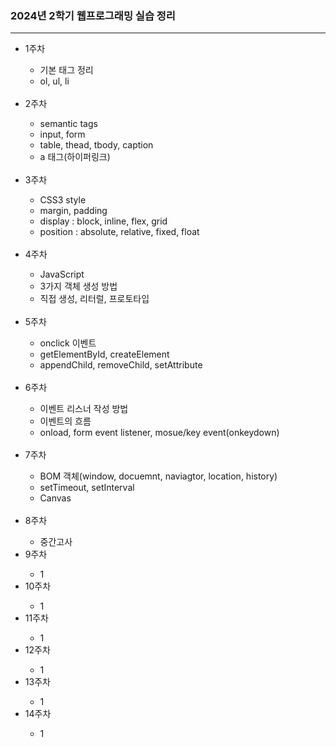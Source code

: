 <h3>2024년 2학기 웹프로그래밍 실습 정리</h3>
<hr>
<ul>
  <li>1주차</li>
  <ul>
    <li>기본 태그 정리</li>
    <li>ol, ul, li</li>
  </ul>
  <br>
  <li>2주차</li>
  <ul>
    <li>semantic tags</li>
    <li>input, form</li>
    <li>table, thead, tbody, caption</li>
    <li>a 태그(하이퍼링크)</li>
  </ul>
  <br>
  <li>3주차</li>
  <ul>
    <li>CSS3 style</li>
    <li>margin, padding</li>
    <li>display : block, inline, flex, grid</li>
    <li>position : absolute, relative, fixed, float</li>
  </ul>
  <br>
  <li>4주차</li>
  <ul>
    <li>JavaScript</li>
    <li>3가지 객체 생성 방법</li>
    <li>직접 생성, 리터럴, 프로토타입</li>
  </ul>
  <br>
  <li>5주차</li>
  <ul>
    <li>onclick 이벤트</li>
    <li>getElementById, createElement</li>
    <li>appendChild, removeChild, setAttribute</li>
  </ul>
  <br>
  <li>6주차</li>
  <ul>
    <li>이벤트 리스너 작성 방법</li>
    <li>이벤트의 흐름</li>
    <li>onload, form event listener, mosue/key event(onkeydown)</li>
  </ul>
  <br>
  <li>7주차</li>
  <ul>
    <li>BOM 객체(window, docuemnt, naviagtor, location, history)</li>
    <li>setTimeout, setInterval</li>
    <li>Canvas</li>
  </ul>
  <br>
  <li>8주차</li>
  <ul>
    <li>중간고사</li>
  </ul>
  <li>9주차</li>
  <ul>
    <li>1</li>
  </ul>
  <li>10주차</li>
  <ul>
    <li>1</li>
  </ul>
  <li>11주차</li>
  <ul>
    <li>1</li>
  </ul>
  <li>12주차</li>
  <ul>
    <li>1</li>
  </ul>
  <li>13주차</li>
  <ul>
    <li>1</li>
  </ul>
  <li>14주차</li>
  <ul>
    <li>1</li>
  </ul>
</ul>
